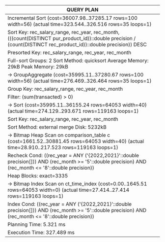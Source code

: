 |QUERY PLAN|
|----------|
|Incremental Sort  (cost=36007.98..37285.17 rows=100 width=56) (actual time=323.544..326.516 rows=35 loops=1)|
|  Sort Key: rec_salary_range, rec_year, rec_month, (((count(DISTINCT pur_product_id))::double precision / (count(DISTINCT rec_product_id))::double precision)) DESC|
|  Presorted Key: rec_salary_range, rec_year, rec_month|
|  Full-sort Groups: 2  Sort Method: quicksort  Average Memory: 29kB  Peak Memory: 29kB|
|  ->  GroupAggregate  (cost=35995.11..37280.67 rows=100 width=56) (actual time=276.469..326.464 rows=35 loops=1)|
|        Group Key: rec_salary_range, rec_year, rec_month|
|        Filter: (sum(transacted) > 0)|
|        ->  Sort  (cost=35995.11..36155.24 rows=64053 width=40) (actual time=274.129..293.671 rows=119163 loops=1)|
|              Sort Key: rec_salary_range, rec_year, rec_month|
|              Sort Method: external merge  Disk: 5232kB|
|              ->  Bitmap Heap Scan on comparison_table c  (cost=1661.52..30881.45 rows=64053 width=40) (actual time=28.910..217.523 rows=119163 loops=1)|
|                    Recheck Cond: ((rec_year = ANY ('{2022,2021}'::double precision[])) AND (rec_month >= '5'::double precision) AND (rec_month <= '8'::double precision))|
|                    Heap Blocks: exact=3335|
|                    ->  Bitmap Index Scan on ct_time_index  (cost=0.00..1645.51 rows=64053 width=0) (actual time=27.414..27.414 rows=119163 loops=1)|
|                          Index Cond: ((rec_year = ANY ('{2022,2021}'::double precision[])) AND (rec_month >= '5'::double precision) AND (rec_month <= '8'::double precision))|
|Planning Time: 5.321 ms|
|Execution Time: 327.489 ms|

